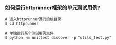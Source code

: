 ### 如何运行httprunner框架的单元测试用例?

```shell
# 进入httprunner源码的根目录
$ cd httprunner

# 单独运行某个测试用例文件
$ python -m unittest discover -p "utils_test.py"
```
